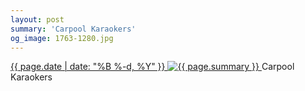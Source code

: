```yaml
---
layout: post
summary: 'Carpool Karaokers'
og_image: 1763-1280.jpg
---
```


<p>
 <time>
  <a href="/1763">
   {{ page.date | date: "%B %-d, %Y" }}
  </a>
 </time>
 <a href="/1763">
  <img alt="{{ page.summary }}" sizes="(min-width: 700px) 50vw, calc(100vw - 2rem)" src="{{ site.assets_url }}/1763-640.jpg" srcset="{{ site.assets_url }}/1763-320.jpg 320w, {{ site.assets_url }}/1763-640.jpg 640w, {{ site.assets_url }}/1763-960.jpg 960w, {{ site.assets_url }}/1763-1280.jpg 1280w"/>
 </a>
 <span>
  Carpool Karaokers
 </span>
</p>
